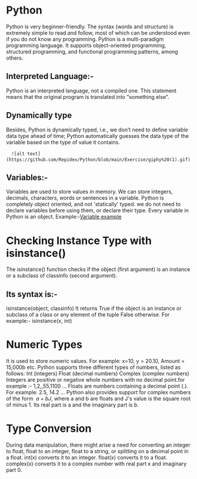 # Python
Python is very beginner-friendly. The syntax (words and structure) is extremely simple to read and follow, most of which can be understood even if you do not know any programming.
      Python is a multi-paradigm programming language. It supports object-oriented programming, structured programming, and functional programming patterns, among others.

## Interpreted Language:-
Python is an interpreted language, not a compiled one. This statement means that the original program is translated into "something else".

## Dynamically type
Besides, Python is dynamically typed, i.e., we don’t need to define variable data type ahead of time; Python automatically guesses the data type of the variable based on the type of value it contains.

      ![alt text](https://github.com/Repidex/Python/blob/main/Exercise/giphy%20(1).gif)

## Variables:-
Variables are used to store values in memory. We can store integers, decimals, characters, words or sentences in a variable. 
Python is completely object oriented, and not 'statically' typed. we do not need to declare variables before using them, or declare their type. Every variable in Python is an object.
      Example:-[Variable example](https://github.com/Repidex/Python/blob/main/Exercise/Variables.py)

# Checking Instance Type with isinstance()
The isinstance() function checks if the object (first argument) is an instance or a subclass of classinfo (second argument).

## Its syntax is:-
isinstance(object, classinfo)
      It returns True if the object is an instance or subclass of a class or any element of the tuple False otherwise.
      For example:- isinstance(x, int)

# Numeric Types
It is used to store numeric values. For example: x=10, y = 20.10, Amount = 15,000b etc. 
Python supports three different types of numbers, listed as follows:
            Int (integers)
            Float (decimal numbers)
            Complex (complex numbers)
      Integers are positive or negative whole numbers with no decimal point.for example :- 1,2,,55,1100 ...
      Floats are numbers containing a decimal point (.). For example: 2.5, 14.2 ...
      Python also provides support for complex numbers of the form $\ a + bJ$, where a and b are floats and J's value is the square root of minus 1. Its real part is a and the         imaginary part is b.

# Type Conversion
During data manipulation, there might arise a need for converting an integer to float, float to an integer, float to a string, or splitting on a decimal point in a float.
      int(x) converts it to an integer.
      float(x) converts it to a float.
      complex(x) converts it to a complex number with real part x and imaginary part 0.
